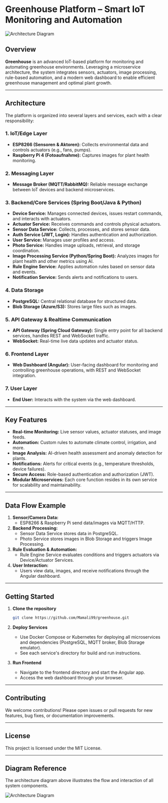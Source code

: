 # Greenhouse Platform – Smart IoT Monitoring and Automation

![Architecture Diagram](image1)

## Overview

**Greenhouse** is an advanced IoT-based platform for monitoring and automating greenhouse environments. Leveraging a microservice architecture, the system integrates sensors, actuators, image processing, rule-based automation, and a modern web dashboard to enable efficient greenhouse management and optimal plant growth.

---

## Architecture

The platform is organized into several layers and services, each with a clear responsibility:

### 1. IoT/Edge Layer
- **ESP8266 (Sensoren & Aktoren):** Collects environmental data and controls actuators (e.g., fans, pumps).
- **Raspberry Pi 4 (Fotoaufnahme):** Captures images for plant health monitoring.

### 2. Messaging Layer
- **Message Broker (MQTT/RabbitMQ):** Reliable message exchange between IoT devices and backend microservices.

### 3. Backend/Core Services (Spring Boot/Java & Python)
- **Device Service:** Manages connected devices, issues restart commands, and interacts with actuators.
- **Actuator Service:** Receives commands and controls physical actuators.
- **Sensor Data Service:** Collects, processes, and stores sensor data.
- **Auth Service (JWT, Login):** Handles authentication and authorization.
- **User Service:** Manages user profiles and access.
- **Photo Service:** Handles image uploads, retrieval, and storage coordination.
- **Image Processing Service (Python/Spring Boot):** Analyzes images for plant health and other metrics using AI.
- **Rule Engine Service:** Applies automation rules based on sensor data and events.
- **Notification Service:** Sends alerts and notifications to users.

### 4. Data Storage
- **PostgreSQL:** Central relational database for structured data.
- **Blob Storage (Azure/S3):** Stores large files such as images.

### 5. API Gateway & Realtime Communication
- **API Gateway (Spring Cloud Gateway):** Single entry point for all backend services, handles REST and WebSocket traffic.
- **WebSocket:** Real-time live data updates and actuator status.

### 6. Frontend Layer
- **Web Dashboard (Angular):** User-facing dashboard for monitoring and controlling greenhouse operations, with REST and WebSocket integration.

### 7. User Layer
- **End User:** Interacts with the system via the web dashboard.

---

## Key Features

- **Real-time Monitoring:** Live sensor values, actuator statuses, and image feeds.
- **Automation:** Custom rules to automate climate control, irrigation, and more.
- **Image Analysis:** AI-driven health assessment and anomaly detection for plants.
- **Notifications:** Alerts for critical events (e.g., temperature thresholds, device failures).
- **Secure Access:** Role-based authentication and authorization (JWT).
- **Modular Microservices:** Each core function resides in its own service for scalability and maintainability.

---

## Data Flow Example

1. **Sensor/Camera Data:**
    - ESP8266 & Raspberry Pi send data/images via MQTT/HTTP.
2. **Backend Processing:**
    - Sensor Data Service stores data in PostgreSQL.
    - Photo Service stores images in Blob Storage and triggers Image Processing.
3. **Rule Evaluation & Automation:**
    - Rule Engine Service evaluates conditions and triggers actuators via Device/Actuator Services.
4. **User Interaction:**
    - Users view data, images, and receive notifications through the Angular dashboard.

---

## Getting Started

1. **Clone the repository**
    ```bash
    git clone https://github.com/Mamali99/greenhouse.git
    ```

2. **Deploy Services**
    - Use Docker Compose or Kubernetes for deploying all microservices and dependencies (PostgreSQL, MQTT broker, Blob Storage emulator).
    - See each service's directory for build and run instructions.

3. **Run Frontend**
    - Navigate to the frontend directory and start the Angular app.
    - Access the web dashboard through your browser.

---

## Contributing

We welcome contributions! Please open issues or pull requests for new features, bug fixes, or documentation improvements.

---

## License

This project is licensed under the MIT License.

---

## Diagram Reference

The architecture diagram above illustrates the flow and interaction of all system components.

![Architecture Diagram](image1)